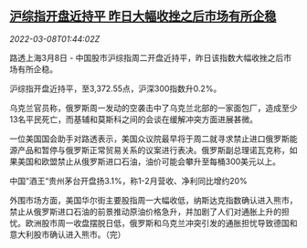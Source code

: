 <!--1646704863000-->
[沪综指开盘近持平 昨日大幅收挫之后市场有所企稳](https://cn.reuters.com/article/china-stock-morning-0308-tues-idCNKBS2L504E)
------

<div><i>2022-03-08T01:44:02Z</i></div><p>路透上海3月8日 - 中国股市沪综指周二开盘近持平，昨日该指数大幅收挫之后市场有所企稳。</p><p>沪综指开盘近持平，至3,372.55点，沪深300指数升0.2%。</p><p>乌克兰官员称，俄罗斯周一发动的空袭击中了乌克兰北部的一家面包厂，造成至少13名平民死亡，而基辅和莫斯科之间的会谈在缓解冲突方面进展甚微。</p><p>一位美国国会助手对路透表示，美国众议院最早将于周二就寻求禁止进口俄罗斯能源产品和暂停与俄罗斯正常贸易关系的议案进行表决。俄罗斯副总理诺瓦克称，如果美国和欧盟禁止从俄罗斯进口石油，油价可能会攀升至每桶300美元以上。</p><p>中国”酒王“贵州茅台开盘扬3.1%，称1-2月营收、净利同比增约20%</p><p>外围市场方面，美国华尔街主要股指周一大幅收低，纳斯达克指数确认进入熊市，禁止从俄罗斯进口石油的前景推动原油价格急升，并加剧了人们对通胀上升的担忧。欧洲股市周一收盘摆脱日低，俄罗斯和乌克兰冲突引发的通胀担忧导致德国和意大利股市确认进入熊市。（完）</p>

